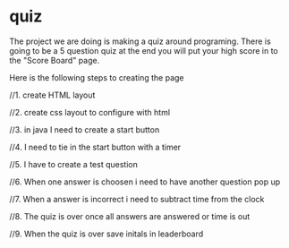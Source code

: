 # quiz

The project we are doing is making a quiz around programing. There is going to be a 5 question quiz at the end you will put your high score in to the "Score Board" page.

Here is the following steps to creating the page



//1. create HTML layout

//2. create css layout to configure with html 

//3. in java I need to create a start button

//4. I need to tie in the start button with a timer 

//5. I have to create a test question

//6. When one answer is choosen i need to have another question pop up

//7. When a answer is incorrect i need to subtract time from the clock

//8. The quiz is over once all answers are answered or time is out 

//9. When the quiz is over save initals in leaderboard 

